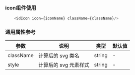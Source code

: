 ### icon组件使用
```javascript
    <SdIcon icon={iconName} className={className}/>
```
### 通用属性参考

| 参数     | 说明     | 类型     | 默认值    |
| -------- | -------- | -------- | -------- |
| className | 计算后的 svg 类名 | string | - |
| style | 计算后的 svg 元素样式 | string | - |